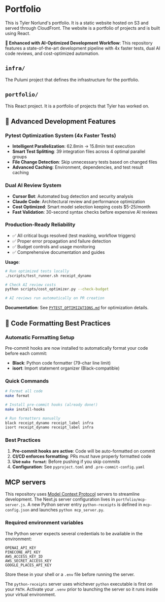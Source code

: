 # Portfolio

This is Tyler Norlund's portfolio. It is a static website hosted on S3 and served through CloudFront. The website is a portfolio of projects and is built using React.

**🚀 Enhanced with AI-Optimized Development Workflow**: This repository features a state-of-the-art development pipeline with 4x faster tests, dual AI code reviews, and cost-optimized automation.

## `infra/`

The Pulumi project that defines the infrastructure for the portfolio.

## `portfolio/`

This React project. It is a portfolio of projects that Tyler has worked on.

## 🚀 Advanced Development Features

### **Pytest Optimization System (4x Faster Tests)**
- **Intelligent Parallelization**: 62.8min → 15.8min test execution
- **Smart Test Splitting**: 39 integration files across 4 optimal parallel groups
- **File Change Detection**: Skip unnecessary tests based on changed files
- **Advanced Caching**: Environment, dependencies, and test result caching

### **Dual AI Review System**
- **Cursor Bot**: Automated bug detection and security analysis
- **Claude Code**: Architectural review and performance optimization
- **Cost Optimized**: Smart model selection keeping costs $5-25/month
- **Fast Validation**: 30-second syntax checks before expensive AI reviews

### **Production-Ready Reliability**
- ✅ All critical bugs resolved (test masking, workflow triggers)
- ✅ Proper error propagation and failure detection
- ✅ Budget controls and usage monitoring
- ✅ Comprehensive documentation and guides

**Usage**:
```bash
# Run optimized tests locally
./scripts/test_runner.sh receipt_dynamo

# Check AI review costs
python scripts/cost_optimizer.py --check-budget

# AI reviews run automatically on PR creation
```

**Documentation**: See [`PYTEST_OPTIMIZATIONS.md`](PYTEST_OPTIMIZATIONS.md) for optimization details.

## 🎨 Code Formatting Best Practices

### **Automatic Formatting Setup**
Pre-commit hooks are now installed to automatically format your code before each commit:
- **Black**: Python code formatter (79-char line limit)
- **isort**: Import statement organizer (Black-compatible)

### **Quick Commands**
```bash
# Format all code
make format

# Install pre-commit hooks (already done!)
make install-hooks

# Run formatters manually
black receipt_dynamo receipt_label infra
isort receipt_dynamo receipt_label infra
```

### **Best Practices**
1. **Pre-commit hooks are active**: Code will be auto-formatted on commit
2. **CI/CD enforces formatting**: PRs must have properly formatted code
3. **Use `make format`**: Before pushing if you skip commits
4. **Configuration**: See `pyproject.toml` and `.pre-commit-config.yaml`

## MCP servers

This repository uses [Model Context Protocol](https://github.com/modelcontextprotocol)
servers to streamline development. The Next.js server configuration lives in
`portfolio/mcp-server.js`. A new Python server entry `python-receipts` is
defined in `mcp-config.json` and launches `python mcp_server.py`.

### Required environment variables

The Python server expects several credentials to be available in the
environment:

```
OPENAI_API_KEY
PINECONE_API_KEY
AWS_ACCESS_KEY_ID
AWS_SECRET_ACCESS_KEY
GOOGLE_PLACES_API_KEY
```

Store these in your shell or a `.env` file before running the server.

The `python-receipts` server uses whichever `python` executable is first on
your `PATH`. Activate your `.venv` prior to launching the server so it runs
inside your virtual environment.
